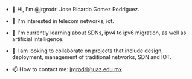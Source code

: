 
- 👋 Hi, I'm @jrgrodri Jose Ricardo Gomez Rodriguez.

- 👀 I'm interested in telecom networks, iot.

- 🌱 I'm currently learning about SDNs, ipv4 to ipv6 migration, as well as artificial intelligence.

- 💞️ I am looking to collaborate on projects that include design, deployment, management of traditional networks, SDN and IOT. 

- 📫 How to contact me: jrgrodri@uaz.edu.mx

<!---
jrgrodri/jrgrodri is a ✨ special ✨ repository because its `README.md` (this file) appears on your GitHub profile.
You can click the Preview link to take a look at your changes.
--->
